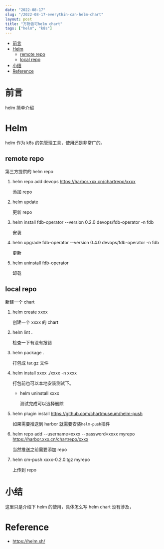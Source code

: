```yaml
---
date: "2022-08-17"
slug: "/2022-08-17-everythin-can-helm-chart"
layout: post
title: "万物皆可helm chart"
tags: ["helm", "k8s"]
---
```


<!-- vim-markdown-toc GitLab -->

* [前言](#前言)
* [Helm](#helm)
    * [remote repo](#remote-repo)
    * [local repo](#local-repo)
* [小结](#小结)
* [Reference](#reference)

<!-- vim-markdown-toc -->

# 前言

helm 简单介绍

# Helm

helm 作为 k8s 的包管理工具，使用还是非常广的。

## remote repo

第三方提供的 helm repo

1. helm repo add devops https://harbor.xxx.cn/chartrepo/xxxx

   添加 repo

2. helm update

   更新 repo

3. helm install fdb-operator --version 0.2.0 devops/fdb-operator -n fdb

   安装

4. helm upgrade fdb-operator --version 0.4.0 devops/fdb-operator -n fdb

   更新

5. helm uninstall fdb-operator

   卸载

## local repo

新建一个 chart

1. helm create xxxx

   创建一个 xxxx 的 chart

2. helm lint .

   检查一下有没有报错

3. helm package .

   打包成 tar.gz 文件

4. helm install xxxx ./xxxx -n xxxx

   打包前也可以本地安装测试下。

   - helm uninstall xxxx

     测试完成可以选择删除

5. helm plugin install https://github.com/chartmuseum/helm-push

   如果需要推送到 harbor 就需要安装`helm-push`插件

6. helm repo add --username=xxxx --password=xxxx myrepo https://harbor.xxx.cn/chartrepo/xxxx

   当然推送之前需要添加 repo

7. helm cm-push xxxx-0.2.0.tgz myrepo

   上传到 repo

# 小结

这里只是介绍下 helm 的使用，具体怎么写 helm chart 没有涉及，

# Reference

- https://helm.sh/
